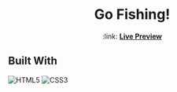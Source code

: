 <h1 align="center">Go Fishing!</h1>
<p align="center">:link: <a href="#"><strong>Live Preview</strong></a></p>

## Built With

![HTML5](https://img.shields.io/badge/html5-%23E34F26.svg?style=for-the-badge&logo=html5&logoColor=white)
![CSS3](https://img.shields.io/badge/css3-%231572B6.svg?style=for-the-badge&logo=css3&logoColor=white)
